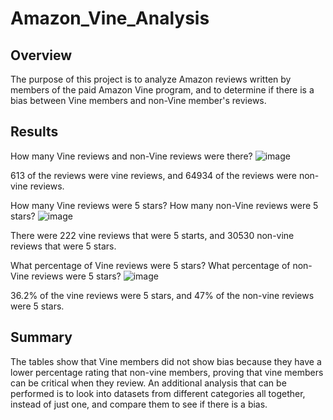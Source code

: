 # Amazon_Vine_Analysis
## Overview
  The purpose of this project is to analyze Amazon reviews written by members of the paid Amazon Vine program, and to determine if there is a bias between Vine members and non-Vine member's reviews.
## Results
  How many Vine reviews and non-Vine reviews were there?
  ![image](https://user-images.githubusercontent.com/100812515/175804143-1c1b17b1-cc65-4074-8859-3381ffecb913.png)
  
  613 of the reviews were vine reviews, and 64934 of the reviews were non-vine reviews.
 
  How many Vine reviews were 5 stars? How many non-Vine reviews were 5 stars?
  ![image](https://user-images.githubusercontent.com/100812515/175804043-6736bd15-31fd-418a-bdfc-7722c73ce26f.png)

  There were 222 vine reviews that were 5 starts, and 30530 non-vine reviews that were 5 stars.
  
  What percentage of Vine reviews were 5 stars? What percentage of non-Vine reviews were 5 stars?
  ![image](https://user-images.githubusercontent.com/100812515/175804089-a6531b45-b96b-46ba-a63e-d7e02c5887af.png)
  
  36.2% of the vine reviews were 5 stars, and 47% of the non-vine reviews were 5 stars.
  
 ## Summary
   The tables show that Vine members did not show bias because they have a lower percentage rating that non-vine members, proving that vine members can be critical when they review. An additional analysis that can be performed is to look into datasets from different categories all together, instead of just one, and compare them to see if there is a bias.

  
